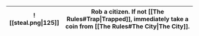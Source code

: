 
|![[steal.png\|125]]|Rob a citizen. If not [[The Rules#Trap\|Trapped]], immediately take a coin from [[The Rules#The City\|The City]].|
|-|-|

